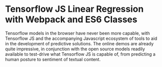 # Tensorflow JS Linear Regression with Webpack and ES6 Classes

Tensorflow models in the browser have never been more capable, with Tensorflow JS and the accompanying Javascript ecosystem of tools to aid in the development of predictive solutions. The online demos are already quite impressive, in conjunction with the open source models readily available to test-drive what Tensorflow JS is capable of, from predicting a human posture to sentiment of textual content.
